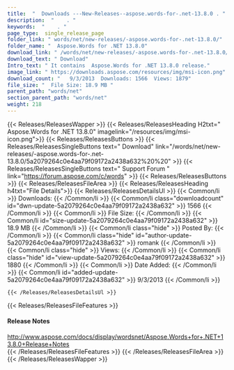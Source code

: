 ```yaml
---
title:  "  Downloads ---New-Releases--aspose.words-for-.net-13.8.0 . " 
description:  "    . " 
keywords:  "    . " 
page_type:  single_release_page
folder_link: " words/net/new-releases/-aspose.words-for-.net-13.8.0/"
folder_name: "  Aspose.Words for .NET 13.8.0"
download_link: " /words/net/new-releases/-aspose.words-for-.net-13.8.0/5a2079264c0e4aa79f09172a2438a632"
download_text: " Download"
Intro_text: " It contains  Aspose.Words for .NET 13.8.0 release."
image_link: " https://downloads.aspose.com/resources/img/msi-icon.png"
download_count: "   9/3/2013  Downloads: 1566  Views: 1879"
file_size: "  File Size: 18.9 MB "
parent_path: "words/net"
section_parent_path: "words/net"
weight: 218 
---
```


{{< Releases/ReleasesWapper >}}
  {{< Releases/ReleasesHeading H2txt="  Aspose.Words for .NET 13.8.0" imagelink="/resources/img/msi-icon.png">}}
  {{< Releases/ReleasesButtons >}}
    {{< Releases/ReleasesSingleButtons text=" Download" link="/words/net/new-releases/-aspose.words-for-.net-13.8.0/5a2079264c0e4aa79f09172a2438a632%20%20" >}}
    {{< Releases/ReleasesSingleButtons text=" Support Forum " link="https://forum.aspose.com/c/words" >}}
  {{< Releases/ReleasesButtons >}}
  {{< Releases/ReleasesFileArea >}}
    {{< Releases/ReleasesHeading h4txt="File Details">}}
    {{< Releases/ReleasesDetailsUl >}}
            {{< Common/li  >}} Downloads: {{< /Common/li >}} 
      {{< Common/li class="downloadcount" id="dwn-update-5a2079264c0e4aa79f09172a2438a632" >}} 1566 {{< /Common/li >}} 
      {{< Common/li  >}} File Size: {{< /Common/li >}} 
      {{< Common/li id="size-update-5a2079264c0e4aa79f09172a2438a632" >}} 18.9 MB {{< /Common/li >}} 
      {{< Common/li  class="hide" >}} Posted By: {{< /Common/li >}} 
      {{< Common/li class="hide" id="author-update-5a2079264c0e4aa79f09172a2438a632" >}} romank {{< /Common/li >}} 
      {{< Common/li class="hide"  >}} Views: {{< /Common/li >}} 
      {{< Common/li class="hide" id="view-update-5a2079264c0e4aa79f09172a2438a632" >}} 1880 {{< /Common/li >}} 
      {{< Common/li  >}} Date Added: {{< /Common/li >}} 
      {{< Common/li id="added-update-5a2079264c0e4aa79f09172a2438a632" >}} 9/3/2013 {{< /Common/li >}} 

    {{< /Releases/ReleasesDetailsUl >}}

  {{< Releases/ReleasesFileFeatures >}}
      <h4>Release Notes</h4><div><a href="http://www.aspose.com/docs/display/wordsnet/Aspose.Words+for+.NET+13.8.0+Release+Notes">http://www.aspose.com/docs/display/wordsnet/Aspose.Words+for+.NET+13.8.0+Release+Notes</a></div>
  {{< /Releases/ReleasesFileFeatures >}}
 {{< /Releases/ReleasesFileArea >}}
{{< /Releases/ReleasesWapper >}}


